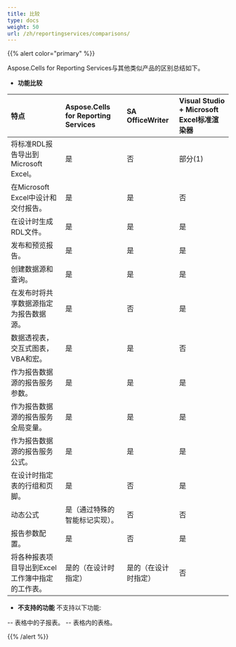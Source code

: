 ```yaml
---
title: 比较
type: docs
weight: 50
url: /zh/reportingservices/comparisons/
---
```


{{% alert color="primary" %}} 

Aspose.Cells for Reporting Services与其他类似产品的区别总结如下。 
- **功能比较**

|**特点** |**Aspose.Cells for Reporting Services** |**SA OfficeWriter** |**Visual Studio + Microsoft Excel标准渲染器** |
| :- | :- | :- | :- |
|将标准RDL报告导出到Microsoft Excel。 |是 |否 |部分(1) |
|在Microsoft Excel中设计和交付报告。 |是 |是 |否 |
|在设计时生成RDL文件。 |是 |是 |是 |
|发布和预览报告。 |是 |是 |是 |
|创建数据源和查询。 |是 |是 |是 |
|在发布时将共享数据源指定为报告数据源。 |是 |否 |是 |
|数据透视表，交互式图表，VBA和宏。 |是 |是 |否 |
|作为报告数据源的报告服务参数。 |是 |是 |是 |
|作为报告数据源的报告服务全局变量。 |是 |是 |是 |
|作为报告数据源的报告服务公式。 |是 |是 |是 |
|在设计时指定表的行组和页脚。 |是 |否 |是 |
|动态公式 |是（通过特殊的智能标记实现）。 |否 |否 |
|报告参数配置。 |是 |否 |是 |
|将各种报表项目导出到Excel工作簿中指定的工作表。 |是的（在设计时指定） |是的（在设计时指定） |否 |
- **不支持的功能**
不支持以下功能:

-- 表格中的子报表。
-- 表格内的表格。

{{% /alert %}}

